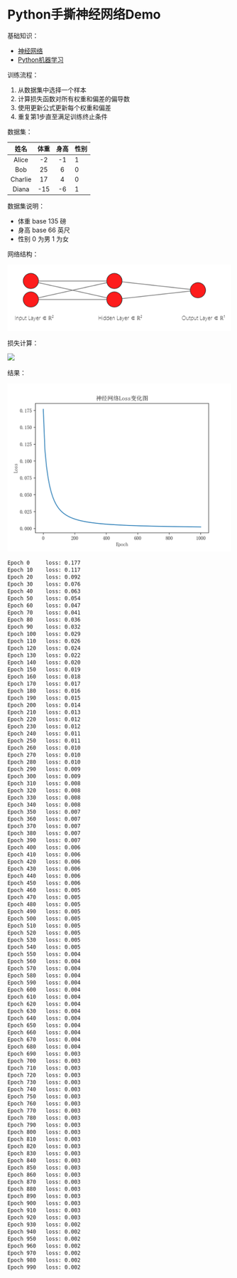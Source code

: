 # Python手撕神经网络Demo

基础知识：
- [神经网络](https://github.com/BlankSpacePlus/python-scikit-learn#%E7%A5%9E%E7%BB%8F%E7%BD%91%E7%BB%9C)
- [Python机器学习](https://github.com/BlankSpacePlus/python-machine-learning)

训练流程：
1. 从数据集中选择一个样本
2. 计算损失函数对所有权重和偏差的偏导数
3. 使用更新公式更新每个权重和偏差
4. 重复第1步直至满足训练终止条件

数据集：

| 姓名 | 体重 | 身高 | 性别 |
|:----:|:----:|:----:|:----|
| Alice | -2 | -1 | 1 |
| Bob | 25 | 6 | 0 |
| Charlie | 17 | 4 | 0 |
| Diana | -15 | -6 | 1 |

数据集说明：
- 体重 base 135 磅
- 身高 base 66 英尺
- 性别 0 为男 1 为女

网络结构：

![](images/my-neural-network-structure.png)

损失计算：

![](http://latex.codecogs.com/gif.latex?MSE=\frac{1}{n}\sum_{i=1}^{n}(y_{true}-y_{pred})^{2})

结果：

![](images/my-neural-network-loss.png)

```text
Epoch 0 	loss: 0.177
Epoch 10 	loss: 0.117
Epoch 20 	loss: 0.092
Epoch 30 	loss: 0.076
Epoch 40 	loss: 0.063
Epoch 50 	loss: 0.054
Epoch 60 	loss: 0.047
Epoch 70 	loss: 0.041
Epoch 80 	loss: 0.036
Epoch 90 	loss: 0.032
Epoch 100 	loss: 0.029
Epoch 110 	loss: 0.026
Epoch 120 	loss: 0.024
Epoch 130 	loss: 0.022
Epoch 140 	loss: 0.020
Epoch 150 	loss: 0.019
Epoch 160 	loss: 0.018
Epoch 170 	loss: 0.017
Epoch 180 	loss: 0.016
Epoch 190 	loss: 0.015
Epoch 200 	loss: 0.014
Epoch 210 	loss: 0.013
Epoch 220 	loss: 0.012
Epoch 230 	loss: 0.012
Epoch 240 	loss: 0.011
Epoch 250 	loss: 0.011
Epoch 260 	loss: 0.010
Epoch 270 	loss: 0.010
Epoch 280 	loss: 0.010
Epoch 290 	loss: 0.009
Epoch 300 	loss: 0.009
Epoch 310 	loss: 0.008
Epoch 320 	loss: 0.008
Epoch 330 	loss: 0.008
Epoch 340 	loss: 0.008
Epoch 350 	loss: 0.007
Epoch 360 	loss: 0.007
Epoch 370 	loss: 0.007
Epoch 380 	loss: 0.007
Epoch 390 	loss: 0.007
Epoch 400 	loss: 0.006
Epoch 410 	loss: 0.006
Epoch 420 	loss: 0.006
Epoch 430 	loss: 0.006
Epoch 440 	loss: 0.006
Epoch 450 	loss: 0.006
Epoch 460 	loss: 0.005
Epoch 470 	loss: 0.005
Epoch 480 	loss: 0.005
Epoch 490 	loss: 0.005
Epoch 500 	loss: 0.005
Epoch 510 	loss: 0.005
Epoch 520 	loss: 0.005
Epoch 530 	loss: 0.005
Epoch 540 	loss: 0.005
Epoch 550 	loss: 0.004
Epoch 560 	loss: 0.004
Epoch 570 	loss: 0.004
Epoch 580 	loss: 0.004
Epoch 590 	loss: 0.004
Epoch 600 	loss: 0.004
Epoch 610 	loss: 0.004
Epoch 620 	loss: 0.004
Epoch 630 	loss: 0.004
Epoch 640 	loss: 0.004
Epoch 650 	loss: 0.004
Epoch 660 	loss: 0.004
Epoch 670 	loss: 0.004
Epoch 680 	loss: 0.004
Epoch 690 	loss: 0.003
Epoch 700 	loss: 0.003
Epoch 710 	loss: 0.003
Epoch 720 	loss: 0.003
Epoch 730 	loss: 0.003
Epoch 740 	loss: 0.003
Epoch 750 	loss: 0.003
Epoch 760 	loss: 0.003
Epoch 770 	loss: 0.003
Epoch 780 	loss: 0.003
Epoch 790 	loss: 0.003
Epoch 800 	loss: 0.003
Epoch 810 	loss: 0.003
Epoch 820 	loss: 0.003
Epoch 830 	loss: 0.003
Epoch 840 	loss: 0.003
Epoch 850 	loss: 0.003
Epoch 860 	loss: 0.003
Epoch 870 	loss: 0.003
Epoch 880 	loss: 0.003
Epoch 890 	loss: 0.003
Epoch 900 	loss: 0.003
Epoch 910 	loss: 0.003
Epoch 920 	loss: 0.003
Epoch 930 	loss: 0.002
Epoch 940 	loss: 0.002
Epoch 950 	loss: 0.002
Epoch 960 	loss: 0.002
Epoch 970 	loss: 0.002
Epoch 980 	loss: 0.002
Epoch 990 	loss: 0.002
```
